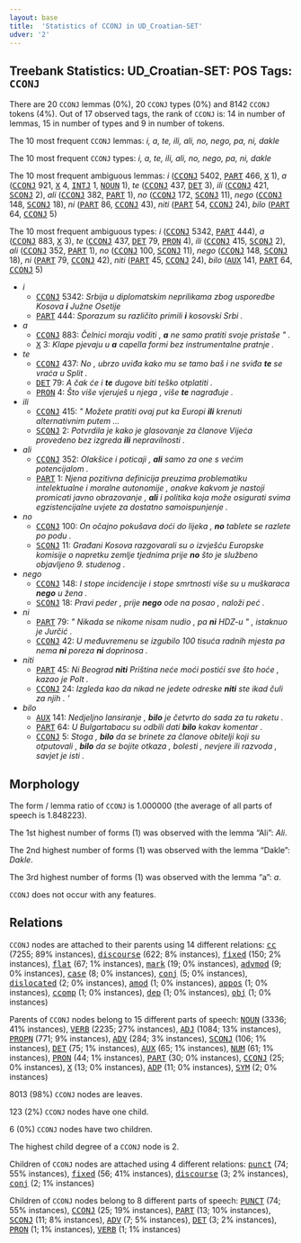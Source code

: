 ```yaml
---
layout: base
title:  'Statistics of CCONJ in UD_Croatian-SET'
udver: '2'
---
```


## Treebank Statistics: UD_Croatian-SET: POS Tags: `CCONJ`

There are 20 `CCONJ` lemmas (0%), 20 `CCONJ` types (0%) and 8142 `CCONJ` tokens (4%).
Out of 17 observed tags, the rank of `CCONJ` is: 14 in number of lemmas, 15 in number of types and 9 in number of tokens.

The 10 most frequent `CCONJ` lemmas: <em>i, a, te, ili, ali, no, nego, pa, ni, dakle</em>

The 10 most frequent `CCONJ` types:  <em>i, a, te, ili, ali, no, nego, pa, ni, dakle</em>

The 10 most frequent ambiguous lemmas: <em>i</em> (<tt><a href="hr_set-pos-CCONJ.html">CCONJ</a></tt> 5402, <tt><a href="hr_set-pos-PART.html">PART</a></tt> 466, <tt><a href="hr_set-pos-X.html">X</a></tt> 1), <em>a</em> (<tt><a href="hr_set-pos-CCONJ.html">CCONJ</a></tt> 921, <tt><a href="hr_set-pos-X.html">X</a></tt> 4, <tt><a href="hr_set-pos-INTJ.html">INTJ</a></tt> 1, <tt><a href="hr_set-pos-NOUN.html">NOUN</a></tt> 1), <em>te</em> (<tt><a href="hr_set-pos-CCONJ.html">CCONJ</a></tt> 437, <tt><a href="hr_set-pos-DET.html">DET</a></tt> 3), <em>ili</em> (<tt><a href="hr_set-pos-CCONJ.html">CCONJ</a></tt> 421, <tt><a href="hr_set-pos-SCONJ.html">SCONJ</a></tt> 2), <em>ali</em> (<tt><a href="hr_set-pos-CCONJ.html">CCONJ</a></tt> 382, <tt><a href="hr_set-pos-PART.html">PART</a></tt> 1), <em>no</em> (<tt><a href="hr_set-pos-CCONJ.html">CCONJ</a></tt> 172, <tt><a href="hr_set-pos-SCONJ.html">SCONJ</a></tt> 11), <em>nego</em> (<tt><a href="hr_set-pos-CCONJ.html">CCONJ</a></tt> 148, <tt><a href="hr_set-pos-SCONJ.html">SCONJ</a></tt> 18), <em>ni</em> (<tt><a href="hr_set-pos-PART.html">PART</a></tt> 86, <tt><a href="hr_set-pos-CCONJ.html">CCONJ</a></tt> 43), <em>niti</em> (<tt><a href="hr_set-pos-PART.html">PART</a></tt> 54, <tt><a href="hr_set-pos-CCONJ.html">CCONJ</a></tt> 24), <em>bilo</em> (<tt><a href="hr_set-pos-PART.html">PART</a></tt> 64, <tt><a href="hr_set-pos-CCONJ.html">CCONJ</a></tt> 5)

The 10 most frequent ambiguous types:  <em>i</em> (<tt><a href="hr_set-pos-CCONJ.html">CCONJ</a></tt> 5342, <tt><a href="hr_set-pos-PART.html">PART</a></tt> 444), <em>a</em> (<tt><a href="hr_set-pos-CCONJ.html">CCONJ</a></tt> 883, <tt><a href="hr_set-pos-X.html">X</a></tt> 3), <em>te</em> (<tt><a href="hr_set-pos-CCONJ.html">CCONJ</a></tt> 437, <tt><a href="hr_set-pos-DET.html">DET</a></tt> 79, <tt><a href="hr_set-pos-PRON.html">PRON</a></tt> 4), <em>ili</em> (<tt><a href="hr_set-pos-CCONJ.html">CCONJ</a></tt> 415, <tt><a href="hr_set-pos-SCONJ.html">SCONJ</a></tt> 2), <em>ali</em> (<tt><a href="hr_set-pos-CCONJ.html">CCONJ</a></tt> 352, <tt><a href="hr_set-pos-PART.html">PART</a></tt> 1), <em>no</em> (<tt><a href="hr_set-pos-CCONJ.html">CCONJ</a></tt> 100, <tt><a href="hr_set-pos-SCONJ.html">SCONJ</a></tt> 11), <em>nego</em> (<tt><a href="hr_set-pos-CCONJ.html">CCONJ</a></tt> 148, <tt><a href="hr_set-pos-SCONJ.html">SCONJ</a></tt> 18), <em>ni</em> (<tt><a href="hr_set-pos-PART.html">PART</a></tt> 79, <tt><a href="hr_set-pos-CCONJ.html">CCONJ</a></tt> 42), <em>niti</em> (<tt><a href="hr_set-pos-PART.html">PART</a></tt> 45, <tt><a href="hr_set-pos-CCONJ.html">CCONJ</a></tt> 24), <em>bilo</em> (<tt><a href="hr_set-pos-AUX.html">AUX</a></tt> 141, <tt><a href="hr_set-pos-PART.html">PART</a></tt> 64, <tt><a href="hr_set-pos-CCONJ.html">CCONJ</a></tt> 5)


* <em>i</em>
  * <tt><a href="hr_set-pos-CCONJ.html">CCONJ</a></tt> 5342: <em>Srbija u diplomatskim neprilikama zbog usporedbe Kosova <b>i</b> Južne Osetije</em>
  * <tt><a href="hr_set-pos-PART.html">PART</a></tt> 444: <em>Sporazum su različito primili <b>i</b> kosovski Srbi .</em>
* <em>a</em>
  * <tt><a href="hr_set-pos-CCONJ.html">CCONJ</a></tt> 883: <em>Čelnici moraju voditi , <b>a</b> ne samo pratiti svoje pristaše " .</em>
  * <tt><a href="hr_set-pos-X.html">X</a></tt> 3: <em>Klape pjevaju u <b>a</b> capella formi bez instrumentalne pratnje .</em>
* <em>te</em>
  * <tt><a href="hr_set-pos-CCONJ.html">CCONJ</a></tt> 437: <em>No , ubrzo uviđa kako mu se tamo baš i ne sviđa <b>te</b> se vraća u Split .</em>
  * <tt><a href="hr_set-pos-DET.html">DET</a></tt> 79: <em>A čak će i <b>te</b> dugove biti teško otplatiti .</em>
  * <tt><a href="hr_set-pos-PRON.html">PRON</a></tt> 4: <em>Što više vjeruješ u njega , više <b>te</b> nagrađuje .</em>
* <em>ili</em>
  * <tt><a href="hr_set-pos-CCONJ.html">CCONJ</a></tt> 415: <em>" Možete pratiti ovaj put ka Europi <b>ili</b> krenuti alternativnim putem ...</em>
  * <tt><a href="hr_set-pos-SCONJ.html">SCONJ</a></tt> 2: <em>Potvrdila je kako je glasovanje za članove Vijeća provedeno bez izgreda <b>ili</b> nepravilnosti .</em>
* <em>ali</em>
  * <tt><a href="hr_set-pos-CCONJ.html">CCONJ</a></tt> 352: <em>Olakšice i poticaji , <b>ali</b> samo za one s većim potencijalom .</em>
  * <tt><a href="hr_set-pos-PART.html">PART</a></tt> 1: <em>Njena pozitivna definicija preuzima problematiku intelektualne i moralne autonomije , onakve kakvom je nastoji promicati javno obrazovanje , <b>ali</b> i politika koja može osigurati svima egzistencijalne uvjete za dostatno samoispunjenje .</em>
* <em>no</em>
  * <tt><a href="hr_set-pos-CCONJ.html">CCONJ</a></tt> 100: <em>On očajno pokušava doći do lijeka , <b>no</b> tablete se razlete po podu .</em>
  * <tt><a href="hr_set-pos-SCONJ.html">SCONJ</a></tt> 11: <em>Građani Kosova razgovarali su o izvješću Europske komisije o napretku zemlje tjednima prije <b>no</b> što je službeno objavljeno 9. studenog .</em>
* <em>nego</em>
  * <tt><a href="hr_set-pos-CCONJ.html">CCONJ</a></tt> 148: <em>I stope incidencije i stope smrtnosti više su u muškaraca <b>nego</b> u žena .</em>
  * <tt><a href="hr_set-pos-SCONJ.html">SCONJ</a></tt> 18: <em>Pravi peder , prije <b>nego</b> ode na posao , naloži peć .</em>
* <em>ni</em>
  * <tt><a href="hr_set-pos-PART.html">PART</a></tt> 79: <em>" Nikada se nikome nisam nudio , pa <b>ni</b> HDZ-u " , istaknuo je Jurčić .</em>
  * <tt><a href="hr_set-pos-CCONJ.html">CCONJ</a></tt> 42: <em>U međuvremenu se izgubilo 100 tisuća radnih mjesta pa nema <b>ni</b> poreza <b>ni</b> doprinosa .</em>
* <em>niti</em>
  * <tt><a href="hr_set-pos-PART.html">PART</a></tt> 45: <em>Ni Beograd <b>niti</b> Priština neće moći postići sve što hoće , kazao je Polt .</em>
  * <tt><a href="hr_set-pos-CCONJ.html">CCONJ</a></tt> 24: <em>Izgleda kao da nikad ne jedete odreske <b>niti</b> ste ikad čuli za njih . '</em>
* <em>bilo</em>
  * <tt><a href="hr_set-pos-AUX.html">AUX</a></tt> 141: <em>Nedjeljno lansiranje , <b>bilo</b> je četvrto do sada za tu raketu .</em>
  * <tt><a href="hr_set-pos-PART.html">PART</a></tt> 64: <em>U Bulgartabacu su odbili dati <b>bilo</b> kakav komentar .</em>
  * <tt><a href="hr_set-pos-CCONJ.html">CCONJ</a></tt> 5: <em>Stoga , <b>bilo</b> da se brinete za članove obitelji koji su otputovali , <b>bilo</b> da se bojite otkaza , bolesti , nevjere ili razvoda , savjet je isti .</em>

## Morphology

The form / lemma ratio of `CCONJ` is 1.000000 (the average of all parts of speech is 1.848223).

The 1st highest number of forms (1) was observed with the lemma “Ali”: <em>Ali</em>.

The 2nd highest number of forms (1) was observed with the lemma “Dakle”: <em>Dakle</em>.

The 3rd highest number of forms (1) was observed with the lemma “a”: <em>a</em>.

`CCONJ` does not occur with any features.


## Relations

`CCONJ` nodes are attached to their parents using 14 different relations: <tt><a href="hr_set-dep-cc.html">cc</a></tt> (7255; 89% instances), <tt><a href="hr_set-dep-discourse.html">discourse</a></tt> (622; 8% instances), <tt><a href="hr_set-dep-fixed.html">fixed</a></tt> (150; 2% instances), <tt><a href="hr_set-dep-flat.html">flat</a></tt> (67; 1% instances), <tt><a href="hr_set-dep-mark.html">mark</a></tt> (19; 0% instances), <tt><a href="hr_set-dep-advmod.html">advmod</a></tt> (9; 0% instances), <tt><a href="hr_set-dep-case.html">case</a></tt> (8; 0% instances), <tt><a href="hr_set-dep-conj.html">conj</a></tt> (5; 0% instances), <tt><a href="hr_set-dep-dislocated.html">dislocated</a></tt> (2; 0% instances), <tt><a href="hr_set-dep-amod.html">amod</a></tt> (1; 0% instances), <tt><a href="hr_set-dep-appos.html">appos</a></tt> (1; 0% instances), <tt><a href="hr_set-dep-ccomp.html">ccomp</a></tt> (1; 0% instances), <tt><a href="hr_set-dep-dep.html">dep</a></tt> (1; 0% instances), <tt><a href="hr_set-dep-obj.html">obj</a></tt> (1; 0% instances)

Parents of `CCONJ` nodes belong to 15 different parts of speech: <tt><a href="hr_set-pos-NOUN.html">NOUN</a></tt> (3336; 41% instances), <tt><a href="hr_set-pos-VERB.html">VERB</a></tt> (2235; 27% instances), <tt><a href="hr_set-pos-ADJ.html">ADJ</a></tt> (1084; 13% instances), <tt><a href="hr_set-pos-PROPN.html">PROPN</a></tt> (771; 9% instances), <tt><a href="hr_set-pos-ADV.html">ADV</a></tt> (284; 3% instances), <tt><a href="hr_set-pos-SCONJ.html">SCONJ</a></tt> (106; 1% instances), <tt><a href="hr_set-pos-DET.html">DET</a></tt> (75; 1% instances), <tt><a href="hr_set-pos-AUX.html">AUX</a></tt> (65; 1% instances), <tt><a href="hr_set-pos-NUM.html">NUM</a></tt> (61; 1% instances), <tt><a href="hr_set-pos-PRON.html">PRON</a></tt> (44; 1% instances), <tt><a href="hr_set-pos-PART.html">PART</a></tt> (30; 0% instances), <tt><a href="hr_set-pos-CCONJ.html">CCONJ</a></tt> (25; 0% instances), <tt><a href="hr_set-pos-X.html">X</a></tt> (13; 0% instances), <tt><a href="hr_set-pos-ADP.html">ADP</a></tt> (11; 0% instances), <tt><a href="hr_set-pos-SYM.html">SYM</a></tt> (2; 0% instances)

8013 (98%) `CCONJ` nodes are leaves.

123 (2%) `CCONJ` nodes have one child.

6 (0%) `CCONJ` nodes have two children.

The highest child degree of a `CCONJ` node is 2.

Children of `CCONJ` nodes are attached using 4 different relations: <tt><a href="hr_set-dep-punct.html">punct</a></tt> (74; 55% instances), <tt><a href="hr_set-dep-fixed.html">fixed</a></tt> (56; 41% instances), <tt><a href="hr_set-dep-discourse.html">discourse</a></tt> (3; 2% instances), <tt><a href="hr_set-dep-conj.html">conj</a></tt> (2; 1% instances)

Children of `CCONJ` nodes belong to 8 different parts of speech: <tt><a href="hr_set-pos-PUNCT.html">PUNCT</a></tt> (74; 55% instances), <tt><a href="hr_set-pos-CCONJ.html">CCONJ</a></tt> (25; 19% instances), <tt><a href="hr_set-pos-PART.html">PART</a></tt> (13; 10% instances), <tt><a href="hr_set-pos-SCONJ.html">SCONJ</a></tt> (11; 8% instances), <tt><a href="hr_set-pos-ADV.html">ADV</a></tt> (7; 5% instances), <tt><a href="hr_set-pos-DET.html">DET</a></tt> (3; 2% instances), <tt><a href="hr_set-pos-PRON.html">PRON</a></tt> (1; 1% instances), <tt><a href="hr_set-pos-VERB.html">VERB</a></tt> (1; 1% instances)

